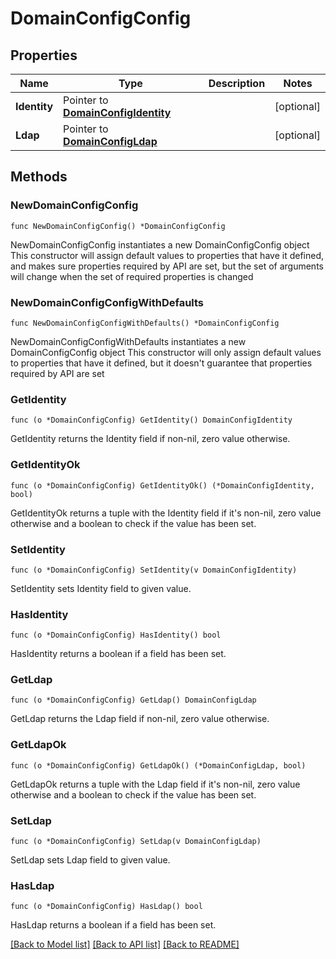 # DomainConfigConfig

## Properties

Name | Type | Description | Notes
------------ | ------------- | ------------- | -------------
**Identity** | Pointer to [**DomainConfigIdentity**](DomainConfigIdentity.md) |  | [optional] 
**Ldap** | Pointer to [**DomainConfigLdap**](DomainConfigLdap.md) |  | [optional] 

## Methods

### NewDomainConfigConfig

`func NewDomainConfigConfig() *DomainConfigConfig`

NewDomainConfigConfig instantiates a new DomainConfigConfig object
This constructor will assign default values to properties that have it defined,
and makes sure properties required by API are set, but the set of arguments
will change when the set of required properties is changed

### NewDomainConfigConfigWithDefaults

`func NewDomainConfigConfigWithDefaults() *DomainConfigConfig`

NewDomainConfigConfigWithDefaults instantiates a new DomainConfigConfig object
This constructor will only assign default values to properties that have it defined,
but it doesn't guarantee that properties required by API are set

### GetIdentity

`func (o *DomainConfigConfig) GetIdentity() DomainConfigIdentity`

GetIdentity returns the Identity field if non-nil, zero value otherwise.

### GetIdentityOk

`func (o *DomainConfigConfig) GetIdentityOk() (*DomainConfigIdentity, bool)`

GetIdentityOk returns a tuple with the Identity field if it's non-nil, zero value otherwise
and a boolean to check if the value has been set.

### SetIdentity

`func (o *DomainConfigConfig) SetIdentity(v DomainConfigIdentity)`

SetIdentity sets Identity field to given value.

### HasIdentity

`func (o *DomainConfigConfig) HasIdentity() bool`

HasIdentity returns a boolean if a field has been set.

### GetLdap

`func (o *DomainConfigConfig) GetLdap() DomainConfigLdap`

GetLdap returns the Ldap field if non-nil, zero value otherwise.

### GetLdapOk

`func (o *DomainConfigConfig) GetLdapOk() (*DomainConfigLdap, bool)`

GetLdapOk returns a tuple with the Ldap field if it's non-nil, zero value otherwise
and a boolean to check if the value has been set.

### SetLdap

`func (o *DomainConfigConfig) SetLdap(v DomainConfigLdap)`

SetLdap sets Ldap field to given value.

### HasLdap

`func (o *DomainConfigConfig) HasLdap() bool`

HasLdap returns a boolean if a field has been set.


[[Back to Model list]](../README.md#documentation-for-models) [[Back to API list]](../README.md#documentation-for-api-endpoints) [[Back to README]](../README.md)


